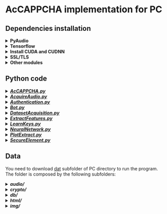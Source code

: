 # AcCAPPCHA implementation for PC
## Dependencies installation
<details><summary><b>PyAudio</b></summary>
<b><i>Linux:</i></b><br>
  <code>
  sudo apt install portaudio19-dev
  pip3 install pyaudio
  </code><br><br>
<b><i>Windows:</i></b><br>
  Check the version and either you have 64 or 32 Python just open python on terminal, obtaining for example this result:<br>
  <img src="git_img/version_python.PNG" width="650" alt="version_python"><br>
  Download from the appropriate <i>.whl</i> file from [here](https://www.lfd.uci.edu/~gohlke/pythonlibs/#pyaudio). An example of the name of this file is <b>PyAudio‑0.2.11‑cp37‑cp37m‑win_amd64.whl</b><br><br>
  Then go to the download folder and install it through the command:<br>
  <code>
  pip3 install PyAudio-0.2.11-cp37-cp37m-win_amd64.whl
  </code><br>
  or<br>
  <code>
  python3 -m pip install PyAudio-0.2.11-cp37-cp37m-win_amd64.whl
  </code>
</details>
<details><summary><b>Tensorflow</b></summary>
  Run the following command on terminal:<br>
  <code>
  pip3 install tensorflow
  </code><br>
  or<br>
  <code>
  python3 -m pip install tensorflow
  </code><br>
  Instead of installing <i>tensorflow</i>, I installed <i>tensorflow-gui</i> on Windows to exploit the computation power of my GPU Nvidia GTX 1050 Ti.<br><br>
  <b><i>Linux:</i></b><br>
  I needed to explicitly install keras after tensorflow, using:
  <code>
  pip3 install keras
  </code><br><br>
  <b><i>Windows:</i></b><br>
  Before running the previous command on cmd (as administrator) you need to manage MAX_PATH limitations
  of Windows. To do so, you need to set the register key <code>Computer\HKEY_LOCAL_MACHINE\SYSTEM\CurrentControlSet\Control\FileSystem\LongPathsEnabled</code>
  to value <i>1</i>.
</details>
<details><summary><b>Install CUDA and CUDNN</b></summary>
This dipendency is important for tensorflow to perform computation using the user's NVIDIA GPU card. You can follow the [official installation guide](https://www.tensorflow.org/install/gpu) made by tensorflow team.
</details>
<details><summary><b>SSL/TLS</b></summary>
  The module <i>ssl</i> uses the OpenSSL library, that you can dowload <a href="https://slproweb.com/products/Win32OpenSSL.html">here</a> for Windows (in Linux it's already install).<br>
  Type the following command on terminal to install the <i>ssl</i> python module:<br>
  <code>
  pip3 install ssl
  </code><br>
  or<br>
  <code>
  python3 -m pip install ssl
  </code><br>
  <br><br>
</details>
<details><summary><b>Other modules</b></summary>
  Type the following command on terminal:<br>
  <code>
  pip3 install matplotlib scipy numpy wave pynput termcolor argparse csv colorama Pillow progressbar logging psycopg2 uuid hashlib
  </code><br>
  or<br>
  <code>
  python3 -m pip install matplotlib scipy numpy wave pynput termcolor argparse csv colorama Pillow progressbar logging psycopg2 uuid hashlib
  </code><br><br>
</details>

## Python code
<details><summary><a href="AcCAPPCHA.py"><i><b>AcCAPPCHA.py</b></i></a></summary>
  File with the definition of the class <i>AcCAPPCHA</i>, used for the verification of the user's identity.
</details>
<details><summary><a href="AcquireAudio.py"><i><b>AcquireAudio.py</b></i></a></summary>
  File with the definition of the class <i>AcquireAudio</i>, used to create record audio files during the execution of a key-logger. It records the audio signal of every key press to create the training set and the test set.
</details>
<details><summary><a href="Authentication.py"><i><b>Authentication.py</b></i></a></summary>
  File with the definition of the class <i>Authentication</i>, used to send and receive message on the server-side.
</details>
<details><summary><a href="Bot.py"><i><b>Bot.py</b></i></a></summary>
  File with the two functions used to emulate a bot attempt during the authentication with AcCAPPCHA.
</details>
<details><summary><a href="DatasetAcquisition.py"><i><b>DatasetAcquisition.py</b></i></a></summary>File with the main function used to: record audio files, extract features and plot waves of the training set and the test set.
</details>
<details><summary><a href="ExtractFeatures.py"><i><b>ExtractFeatures.py</b></i></a></summary>File with the definition of the class <i>ExtractFeatures</i> class definition that is used to create an object for the analysis and extraction of an audio signal.
</details>
<details><summary><a href="LearnKeys.py"><i><b>LearnKeys.py</b></i></a></summary>File with the main function used to create a neural network, train it and save the trained model on the File System.
</details>
<details><summary><a href="NeuralNetwork.py"><i><b>NeuralNetwork.py</b></i></a></summary>File with the definition of the class <i>NeuralNetwork</i> class definition that is used to create an object for construction of a neural network for training and test phase of the algorithm.
</details>
<details><summary><a href="PlotExtract.py"><i><b>PlotExtract.py</b></i></a></summary>File with the definition of the class <i>PlotExtract</i> class definition that is used to plot or extract features from audios in an input folder.
</details>
<details><summary><a href="SecureElement.py"><i><b>SecureElement.py</b></i></a></summary>File with the definition of the class <i>SecureElement</i>, used to send and receive message on the client-side.
</details>

## Data
You need to download [dat](https://drive.google.com/file/d/1KRqN4Q7mTvH0syN4qYIWOe266AXYPA4Q/view?usp=sharing) subfolder of PC directory to run the program.<br> The folder is composed by the following subfolders:
<details><summary><b><i>audio/</i></b><br></summary>
  It contains a subfolder for each dataset used in the training phase with inside at most three subfolders (<i>spectrum/</i> related to spectrogram features, <i>touch/</i> related to touch features, <i>touch_hit/</i> related to touch features concatenated with the hit features). In each one of these 3 subfolders, there is:
  <ul>
    <li><b><i>dataset.csv</i></b><br>
      csv file where each row is composed by features and index of the label. It's used to train the neural network.
    </li>
    <li><b><i>label_dict.csv</i></b><br>
      csv file where each row is composed by a label and the index related to it.
    </li>
    <li><b><i>model/</i></b><br>
      folder containing information of neural network trained on data in <i>dataset.csv</i>.
    </li>
  </ul>
</details>
<details><summary><b><i>crypto/</i></b><br></summary>
  Folder containing the certificates and the private keys, for TLS protocol, and ECDSA keys. 
</details>
<details><summary><b><i>db/</i></b><br></summary>
  Folder containing the files used for the creation of the PostgreSQL database:
  <ul>
    <li><b><i>db_creation.sql</i></b><br>
      SQL file for the creation of the CloudUser table and related domains.
    </li>
    <li><b><i>db_population.csv</i></b><br>
      SQL file for the population of the CloudUser table.
    </li>
  </ul>
  The database must be created by login to PostgreSQL:<br>
  <code>
  psql -U userName
  </code> on Windows Operating System with <i>postgres</i> as password <br><br>
  <code>
  psql -U userName
  </code> on Linux without default password<br><br>
  After the login phase, the user must type the following commands on the terminal:<br>
  <code>
  \i db_creation.sql
  </code><br><br>
  <code>
  \i db_population.sql
  </code>
</details>
<details><summary><b><i>html/</i></b><br></summary>
  Folder containing the 3 HTML possible responses of the server for the client, after the authentication phase:
  <ul>
    <li><b><i>failure.html</i></b><br>
      <img src="git_img/failure.PNG" width="650" alt="version_python"><br>
    </li>
    <li><b><i>logged.html</i></b><br>
      <img src="git_img/logged.PNG" width="650" alt="version_python"><br>
    </li>
    <li><b><i>no_db_entry.html</i></b><br>
      <img src="git_img/no_db_entry.PNG" width="650" alt="version_python"><br>
    </li>
  </ul>
  It also contain the response read by the client during the execution of AcCAPPCHA.
</details>
<details><summary><b><i>img/</i></b><br></summary>
It is composed by 2 subfolders:
<ul>
<li>spectrum</li>
<li>wave</li>
</ul>
</details>
